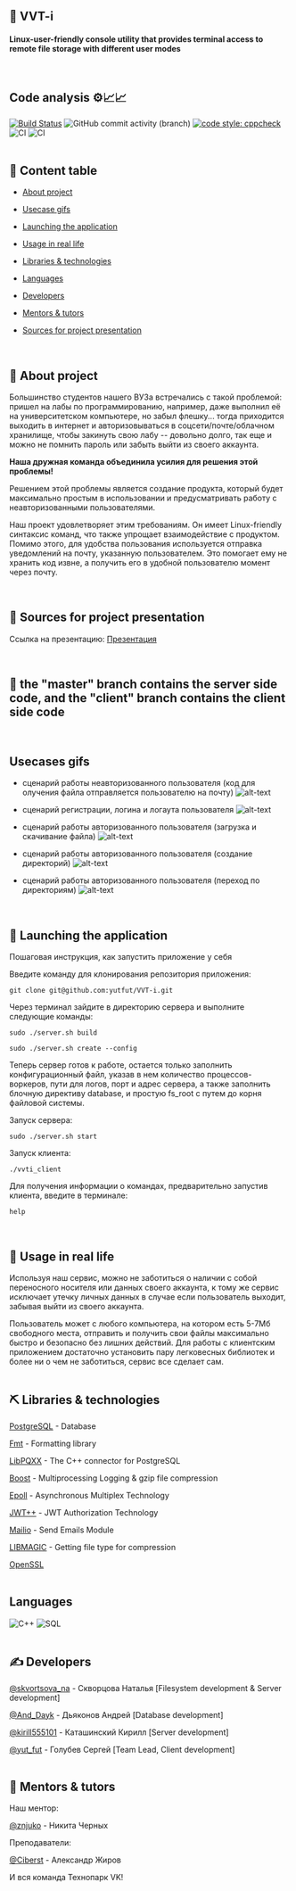 <div  align="left">

## 🔑 VVT-i
<h4>Linux-user-friendly console utility that provides terminal access to remote file storage with different user modes</h4>
<br>  

## Code analysis ⚙️📈📈

[![Build Status](https://app.travis-ci.com/frontend-park-mail-ru/2021_2_MonKeys.svg?branch=development)](https://app.travis-ci.com/frontend-park-mail-ru/2021_2_MonKeys)
![GitHub commit activity (branch)](https://img.shields.io/github/commit-activity/m/yutfut/VVT-i/dev)
[![code style: cppcheck](https://img.shields.io/badge/code_style-cppcheck-ff69b4.svg?style=flat-square)](https://github.com/danmar/cppcheck)
<br>
![CI](https://github.com/frontend-park-mail-ru/2021_2_MonKeys/workflows/Build/badge.svg)
![CI](https://github.com/frontend-park-mail-ru/2021_2_MonKeys/workflows/Linter/Formatter/badge.svg)
  <br>
<br>

  
## 📝 Content table
  
-  [About project](#about)

-  [Usecase gifs](#gifs)

-  [Launching the application](#getting_started)

-  [Usage in real life](#usage)

-  [Libraries & technologies](#lib_technologies)

-  [Languages](#languages)

-  [Developers](#developers)

-  [Mentors & tutors](#mentors_tutors)

-  [Sources for project presentation](#presentation_src)
<br>
  

  
## 🧐 About project<a name = "about"></a>

Большинство студентов нашего ВУЗа встречались с такой проблемой: пришел на лабы по программированию, например, даже выполнил её на университетском компьютере, но забыл флешку... тогда приходится выходить в интернет и авторизовываться в соцсети/почте/облачном хранилище, чтобы закинуть свою лабу -- довольно долго, так еще и можно не помнить пароль или забыть выйти из своего аккаунта.

**Наша дружная команда объединила усилия для решения этой проблемы!**

  Решением этой проблемы является создание продукта, который будет максимально простым в использовании и предусматривать работу с неавторизованными пользователями.
  
Наш проект удовлетворяет этим требованиям. Он имеет Linux-friendly синтаксис команд, что также упрощает взаимодействие с продуктом. Помимо этого, для удобства пользования используется отправка уведомлений на почту, указанную пользователем. Это помогает ему не хранить код извне, а получить его в удобной пользователю момент через почту.
  
<br>
  
## 🔆 Sources for project presentation <a name = "presentation_src"></a>

Ссылка на презентацию: [Презентация](https://docs.google.com/presentation/d/1GjSVECv2N7I9ksSQ0BhA4O3BCKgyCcM_lY23q1cRnEg/edit#slide=id.p)
  
  
<br>
  
  ## :red_circle: the "master" branch contains the server side code, and the "client" branch contains the client side code
  
 <br>
  
## Usecases gifs<a name = "gifs"></a> 
  
  - сценарий работы неавторизованного пользователя (код для олучения файла отправляется пользователю на почту)
![alt-text](https://github.com/Natali-Skv/VVT-i/blob/master/gifs_for_README/unauth.gif) 
  
  - сценарий регистрации, логина и логаута пользователя
![alt-text](https://github.com/Natali-Skv/VVT-i/blob/master/gifs_for_README/login_logout.gif) 
  
  - сценарий работы авторизованного пользователя (загрузка и скачивание файла)
![alt-text](https://github.com/Natali-Skv/VVT-i/blob/master/gifs_for_README/auth.gif) 
  
  - сценарий работы авторизованного пользователя (создание директорий)
![alt-text](https://github.com/Natali-Skv/VVT-i/blob/master/gifs_for_README/mkdir_rmdir.gif) 
  
  - сценарий работы авторизованного пользователя (переход по директориям)
![alt-text](https://github.com/Natali-Skv/VVT-i/blob/master/gifs_for_README/ls_cd.gif) 
  
   <br>
  
## 🏁 Launching the application <a name = "getting_started"></a>

Пошаговая инструкция, как запустить приложение у себя
  
  Введите команду для клонирования репозитория приложения:
  ```
  git clone git@github.com:yutfut/VVT-i.git
  ```
  Через терминал зайдите в директорию сервера и выполните следующие команды:
  ```
  sudo ./server.sh build
  
  sudo ./server.sh create --config
  ```
  
  Теперь сервер готов к работе, остается только заполнить конфигурационный файл, 
    указав в нем количество процессов-воркеров, пути для логов, порт и адрес сервера, 
    а также заполнить блочную директиву database, и простую fs_root с путем до корня файловой системы.
 
  Запуск сервера:
  ```
  sudo ./server.sh start
  ```
  Запуск клиента:
  ```
  ./vvti_client
  ```
  Для получения информации о командах, предварительно запустив клиента, введите в терминале:
  ```
  help
  ```
<br>
  
  

## 🌟 Usage in real life <a name="usage"></a>
  
  Используя наш сервис, можно не заботиться о наличии с собой переносного носителя или данных своего аккаунта, к тому же сервис исключает утечку личных данных в случае если пользователь выходит, забывая выйти из своего аккаунта. 
  
  Пользователь может с любого компьютера, на котором есть 5-7Мб свободного места, отправить и получить свои файлы максимально быстро и безопасно без лишних действий. Для работы с клиентским приложением достаточно установить пару легковесных библиотек и более ни о чем не заботиться, сервис все сделает сам. 
  <br>
<br>
  

  
## ⛏️ Libraries & technologies<a name = "lib_technologies"></a>

[PostgreSQL](https://www.postgresql.org/) - Database
  
[Fmt](https://github.com/fmtlib/fmt) - Formatting library
  
[LibPQXX](http://pqxx.org/development/libpqxx/) - The C++ connector for PostgreSQL
  
[Boost](https://www.boost.org/) - Multiprocessing Logging & gzip file compression
  
[Epoll](https://ru.wikipedia.org/wiki/Epoll) - Asynchronous Multiplex Technology
  
[JWT++](https://github.com/arun11299/cpp-jwt) - JWT Authorization Technology
  
[Mailio](https://github.com/karastojko/mailio) - Send Emails Module

[LIBMAGIC](https://man7.org/linux/man-pages/man3/libmagic.3.html) - Getting file type for compression

[OpenSSL](https://www.openssl.org/) 
  <br>
<br>
  
  
  
##  Languages <a name = "languages"></a>
  
![C++](https://img.shields.io/badge/-C++-090909?style=for-the-badge&logo=C%2b%2b&logoColor=6296CC)
![SQL](https://img.shields.io/badge/-SQL-090909?style=for-the-badge&logo=postgresql&logoColor=6296CC)
  <br>
<br>

  
## ✍️ Developers <a name = "developers"></a>
[@skvortsova_na](https://github.com/Natali-Skv) - Скворцова Наталья [Filesystem development & Server development]
  
[@And_Dayk](https://github.com/Andrey123815) - Дьяконов Андрей [Database development]
  
[@kirill555101](https://github.com/kirill555101) - Каташинский Кирилл [Server development]
  
[@yut_fut](https://github.com/yutfut) - Голубев Сергей [Team Lead, Client development]
  <br>
<br>

 
## 🙇 Mentors & tutors <a name = "mentors_tutors"></a>

Наш ментор: 
  
[@znjuko](https://github.com/znjuko) - Никита Черных

Преподаватели:

[@Ciberst](https://github.com/ciberst) - Александр Жиров
  
  И вся команда Технопарк VK!
  <br>
<br>


